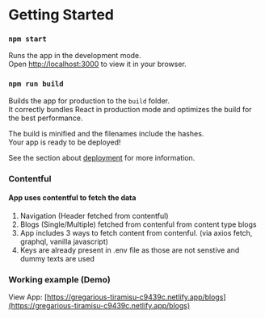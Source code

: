 # Getting Started

### `npm start`

Runs the app in the development mode.\
Open [http://localhost:3000](http://localhost:3000) to view it in your browser.

### `npm run build`

Builds the app for production to the `build` folder.\
It correctly bundles React in production mode and optimizes the build for the best performance.

The build is minified and the filenames include the hashes.\
Your app is ready to be deployed!

See the section about [deployment](https://facebook.github.io/create-react-app/docs/deployment) for more information.

### Contentful

#### App uses contentful to fetch the data

1. Navigation (Header fetched from contentful)
2. Blogs (Single/Multiple) fetched from contenful from content type blogs
3. App includes 3 ways to fetch content from contenful. (via axios fetch, graphql, vanilla javascript)
4. Keys are already present in .env file as those are not senstive and dummy texts are used

### Working example (Demo)

View App: [https://gregarious-tiramisu-c9439c.netlify.app/blogs](https://gregarious-tiramisu-c9439c.netlify.app/blogs)
